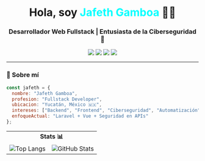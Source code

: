 <!-- Header -->
<h1 align="center">Hola, soy <span style="color:#00FFFF">Jafeth Gamboa</span> 👨‍💻</h1>
<h3 align="center">Desarrollador Web Fullstack | Entusiasta de la Ciberseguridad 🔐</h3>

<p align="center">
  <img src="https://img.shields.io/badge/Code-PHP-blue?style=flat&logo=php" />
  <img src="https://img.shields.io/badge/Laravel-FF2D20?style=flat&logo=laravel&logoColor=white" />
  <img src="https://img.shields.io/badge/JavaScript-F7DF1E?style=flat&logo=javascript&logoColor=black" />
  <img src="https://img.shields.io/badge/CyberSecurity-000000?style=flat&logo=protonvpn&logoColor=white" />
</p>

---

### 🧠 Sobre mí

```js
const jafeth = {
  nombre: "Jafeth Gamboa",
  profesion: "Fullstack Developer",
  ubicacion: "Yucatán, México 🇲🇽",
  intereses: ["Backend", "Frontend", "Ciberseguridad", "Automatización"],
  enfoqueActual: "Laravel + Vue + Seguridad en APIs"
};
```
<table>
  <tr>
    <td colspan="2" align="center"><strong>Stats 📊</strong></td>
  </tr>
  <tr>
    <td valign="top">
      <img src="https://github-readme-stats.vercel.app/api/top-langs/?username=DARKTOTEM2703&theme=dark&layout=compact" alt="Top Langs" />
    </td>
    <td valign="top">
<img src="https://github-readme-stats.vercel.app/api/?username=marioaparcero&theme=dark" alt="GitHub Stats" />
    </td>
  </tr>
</table>
